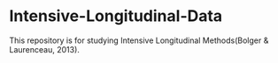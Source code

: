 # Intensive-Longitudinal-Data
This repository is for studying Intensive Longitudinal Methods(Bolger &amp; Laurenceau, 2013).
